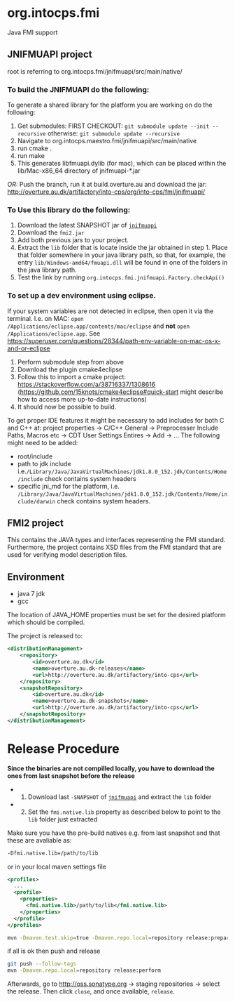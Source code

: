 # org.intocps.fmi
Java FMI support

## JNIFMUAPI project
root is referring to org.intocps.fmi/jnifmuapi/src/main/native/

### To build the JNIFMUAPI do the following:
To generate a shared library for the platform you are working on do the following:
1. Get submodules: FIRST CHECKOUT: `git submodule update --init --recursive`
   otherwise: `git submodule update --recursive`
2. Navigate to org.intocps.maestro.fmi/jnifmuapi/src/main/native 
3. run cmake .
4. run make
5. This generates libfmuapi.dylib (for mac), which can be placed within the lib/Mac-x86_64 directory of jnifmuapi-*.jar

*OR:* Push the branch, run it at build.overture.au and download the jar: http://overture.au.dk/artifactory/into-cps/org/into-cps/fmi/jnifmuapi/ 

### To Use this library do the following:

1. Download the latest SNAPSHOT jar of [`jnifmuapi`](http://overture.au.dk/artifactory/into-cps/org/into-cps/fmi/jnifmuapi/)
1. Download the `fmi2.jar`
1. Add both previous jars to your project.
1. Extract the `lib` folder that is locate inside the jar obtained in step 1. Place that folder somewhere in your java library path, so that, for example, the entry `lib/Windows-amd64/fmuapi.dll` will be found in one of the folders in the java library path.
1. Test the link by running 
`org.intocps.fmi.jnifmuapi.Factory.checkApi()`

### To set up a dev environment using eclipse. 
If your system variables are not detected in eclipse, then open it via the
terminal. I.e. on MAC: `open /Applications/eclipse.app/contents/mac/eclipse` and **not**
`open /Applications/eclipse.app`. See https://superuser.com/questions/28344/path-env-variable-on-mac-os-x-and-or-eclipse
1. Perform submodule step from above
2. Download the plugin cmake4eclipse
3. Follow this to import a cmake project: https://stackoverflow.com/a/38716337/1308616
   (https://github.com/15knots/cmake4eclipse#quick-start might describe how to
   access more up-to-date instructions)
 4. It should now be possible to build.
 
To get proper IDE features it might be necessary to add includes for both C and
C++ at: project properties -> C/C++ General -> Preprocesser Include Paths,
Macros etc -> CDT User Settings Entires -> Add -> ... The following might need
to be added:
- root/include
- path to jdk include
i.e.`/Library/Java/JavaVirtualMachines/jdk1.8.0_152.jdk/Contents/Home/include`
check contains system headers
- specific jni_md for the platform, i.e.
`/Library/Java/JavaVirtualMachines/jdk1.8.0_152.jdk/Contents/Home/include/darwin`
check contains system headers.

## FMI2 project
This contains the JAVA types and interfaces representing the FMI standard.
Furthermore, the project contains XSD files from the FMI standard that are used for verifying model description files.

## Environment

* java 7 jdk
* gcc


The location of JAVA_HOME properties must be set for the desired platform which should be compiled.



The project is released to:

```XML
<distributionManagement>
    <repository>
        <id>overture.au.dk</id>
        <name>overture.au.dk-releases</name>
        <url>http://overture.au.dk/artifactory/into-cps</url>
    </repository>
    <snapshotRepository>
        <id>overture.au.dk</id>
        <name>overture.au.dk-snapshots</name>
        <url>http://overture.au.dk/artifactory/into-cps</url>
    </snapshotRepository>
</distributionManagement>
```

# Release Procedure

**Since the binaries are not compilled locally, you have to download the ones from last snapshot before the release** 

- 1. Download last `-SNAPSHOT` of [`jnifmuapi`](http://overture.au.dk/artifactory/into-cps/org/into-cps/fmi/jnifmuapi/) and extract the `lib` folder
- 2. Set the `fmi.native.lib` property as described below to point to the `lib` folder just extracted

Make sure you have the pre-build natives e.g. from last snapshot and that these are avaliable as:

```bash
-Dfmi.native.lib=/path/to/lib
```
or in your local maven settings file

```xml
<profiles>
  ...
  <profile>
    <properties>
      <fmi.native.lib>/path/to/lib</fmi.native.lib>
    </properties>
  </profile>
</profiles>
```


```bash
mvn -Dmaven.test.skip=true -Dmaven.repo.local=repository release:prepare -DreleaseVersion=0.0.4 -DdevelopmentVersion=0.0.5-SNAPSHOT -DpushChanges=false
```

if all is ok then push and release

```bash
git push --follow-tags
mvn -Dmaven.repo.local=repository release:perform
```

Afterwards, go to http://oss.sonatype.org -> staging repositories -> select the release.
Then click `close`, and once available, `release`.
